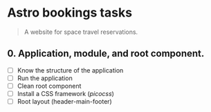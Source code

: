 # Astro bookings tasks

> A website for space travel reservations.

## 0. Application, module, and root component.

- [ ] Know the structure of the application
- [ ] Run the application
- [ ] Clean root component
- [ ] Install a CSS framework (_picocss_)
- [ ] Root layout (header-main-footer)
